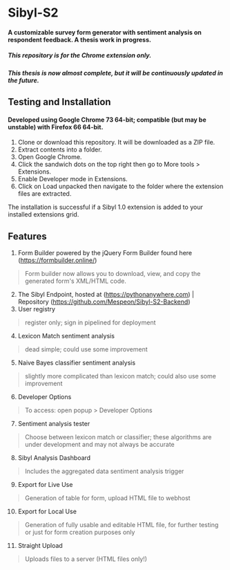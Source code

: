# Sibyl-S2
#### A customizable survey form generator with sentiment analysis on respondent feedback. A thesis work in progress.
##### This repository is for the Chrome extension only.
##### This thesis is now almost complete, but it will be continuously updated in the future.
## Testing and Installation
#### Developed using Google Chrome 73 64-bit; compatible (but may be unstable) with Firefox 66 64-bit.
1. Clone or download this repository. It will be downloaded as a ZIP file.
2. Extract contents into a folder.
3. Open Google Chrome.
4. Click the sandwich dots on the top right then go to More tools > Extensions.
5. Enable Developer mode in Extensions.
6. Click on Load unpacked then navigate to the folder where the extension files are extracted.

The installation is successful if a Sibyl 1.0 extension is added to your installed extensions grid.

## Features
1. Form Builder powered by the jQuery Form Builder found here (https://formbuilder.online/)
> Form builder now allows you to download, view, and copy the generated form's XML/HTML code.
2. The Sibyl Endpoint, hosted at (https://pythonanywhere.com) | Repository (https://github.com/Mespeon/Sibyl-S2-Backend)
3. User registry
>  register only; sign in pipelined for deployment
4. Lexicon Match sentiment analysis
>  dead simple; could use some improvement
5. Naive Bayes classifier sentiment analysis
> slightly more complicated than lexicon match; could also use some improvement
6. Developer Options
>  To access: open popup \> Developer Options
7. Sentiment analysis tester
> Choose between lexicon match or classifier; these algorithms are under development and may not always be accurate
8. Sibyl Analysis Dashboard
> Includes the aggregated data sentiment analysis trigger
9. Export for Live Use
> Generation of table for form, upload HTML file to webhost
10. Export for Local Use
> Generation of fully usable and editable HTML file, for further testing or just for form creation purposes only
11. Straight Upload
> Uploads files to a server (HTML files only!)
